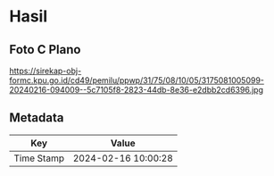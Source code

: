 # Hasil

## Foto C Plano

https://sirekap-obj-formc.kpu.go.id/cd49/pemilu/ppwp/31/75/08/10/05/3175081005099-20240216-094009--5c7105f8-2823-44db-8e36-e2dbb2cd6396.jpg


## Metadata

| Key        | Value               |
| ---------- | ------------------- |
| Time Stamp | 2024-02-16 10:00:28 |



